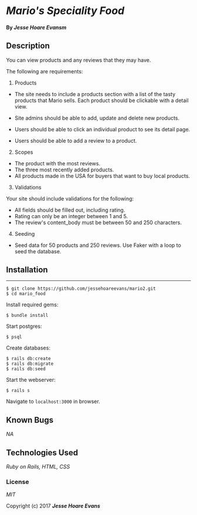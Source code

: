 # _Mario's Speciality Food_

#### By _**Jesse Hoare Evansm**_

## Description

You can view products and any reviews that they may have.

The following are requirements:

1. Products

* The site needs to include a products section with a list of the tasty products that Mario sells. Each product should be clickable with a detail view.

* Site admins should be able to add, update and delete new products.

* Users should be able to click an individual product to see its detail page.

* Users should be able to add a review to a product.

2. Scopes

* The product with the most reviews.
* The three most recently added products.
* All products made in the USA for buyers that want to buy local products.

3. Validations

Your site should include validations for the following:

* All fields should be filled out, including rating.
* Rating can only be an integer between 1 and 5.
* The review's content_body must be between 50 and 250 characters.

4. Seeding

* Seed data for 50 products and 250 reviews. Use Faker with a loop to seed the database.

## Installation
------------

```
$ git clone https://github.com/jessehoareevans/mario2.git
$ cd mario_food
```

Install required gems:
```
$ bundle install
```

Start postgres:
```
$ psql
```

Create databases:
```
$ rails db:create
$ rails db:migrate
$ rails db:seed
```

Start the webserver:
```
$ rails s
```

Navigate to `localhost:3000` in browser.


## Known Bugs

_NA_

## Technologies Used

_Ruby on Rails, HTML, CSS_

### License

*MIT*

Copyright (c) 2017 **_Jesse Hoare Evans_**
